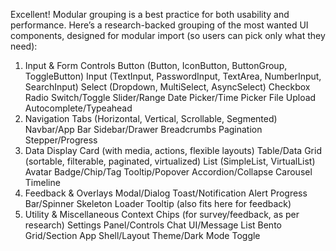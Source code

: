 Excellent! Modular grouping is a best practice for both usability and performance. Here’s a research-backed grouping of the most wanted UI components, designed for modular import (so users can pick only what they need):
1. Input & Form Controls
Button (Button, IconButton, ButtonGroup, ToggleButton)
Input (TextInput, PasswordInput, TextArea, NumberInput, SearchInput)
Select (Dropdown, MultiSelect, AsyncSelect)
Checkbox
Radio
Switch/Toggle
Slider/Range
Date Picker/Time Picker
File Upload
Autocomplete/Typeahead
2. Navigation
Tabs (Horizontal, Vertical, Scrollable, Segmented)
Navbar/App Bar
Sidebar/Drawer
Breadcrumbs
Pagination
Stepper/Progress
3. Data Display
Card (with media, actions, flexible layouts)
Table/Data Grid (sortable, filterable, paginated, virtualized)
List (SimpleList, VirtualList)
Avatar
Badge/Chip/Tag
Tooltip/Popover
Accordion/Collapse
Carousel
Timeline
4. Feedback & Overlays
Modal/Dialog
Toast/Notification
Alert
Progress Bar/Spinner
Skeleton Loader
Tooltip (also fits here for feedback)
5. Utility & Miscellaneous
Context Chips (for survey/feedback, as per research)
Settings Panel/Controls
Chat UI/Message List
Bento Grid/Section
App Shell/Layout
Theme/Dark Mode Toggle